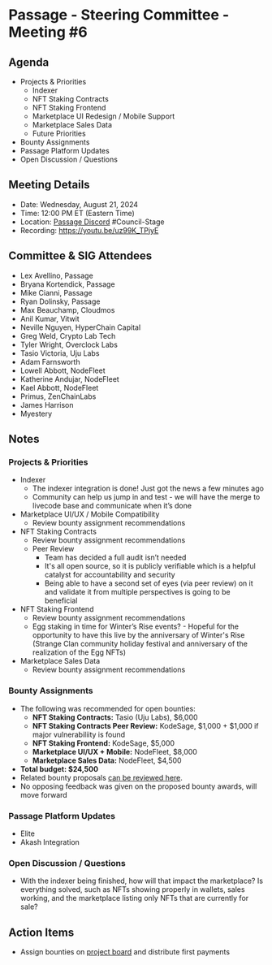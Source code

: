 # Passage - Steering Committee - Meeting #6

## Agenda
- Projects & Priorities
  - Indexer
  - NFT Staking Contracts
  - NFT Staking Frontend
  - Marketplace UI Redesign / Mobile Support
  - Marketplace Sales Data
  - Future Priorities
- Bounty Assignments
- Passage Platform Updates
- Open Discussion / Questions

## Meeting Details
- Date: Wednesday, August 21, 2024
- Time: 12:00 PM ET (Eastern Time)
- Location: [Passage Discord](https://discord.gg/passage) #Council-Stage
- Recording: https://youtu.be/uz99K_TPjyE

## Committee & SIG Attendees
- Lex Avellino, Passage
- Bryana Kortendick, Passage
- Mike Cianni, Passage
- Ryan Dolinsky, Passage
- Max Beauchamp, Cloudmos
- Anil Kumar, Vitwit
- Neville Nguyen, HyperChain Capital
- Greg Weld, Crypto Lab Tech
- Tyler Wright, Overclock Labs
- Tasio Victoria, Uju Labs
- Adam Farnsworth
- Lowell Abbott, NodeFleet
- Katherine Andujar, NodeFleet
- Kael Abbott, NodeFleet
- Primus, ZenChainLabs
- James Harrison
- Myestery

##  Notes
### Projects & Priorities
- Indexer
  - The indexer integration is done! Just got the news a few minutes ago
  - Community can help us jump in and test - we will have the merge to livecode base and communicate when it’s done
- Marketplace UI/UX / Mobile Compatibility
  - Review bounty assignment recommendations
- NFT Staking Contracts
  - Review bounty assignment recommendations
  - Peer Review
    - Team has decided a full audit isn’t needed
    - It's all open source, so it is publicly verifiable which is a helpful catalyst for accountability and security
    - Being able to have a second set of eyes (via peer review) on it and validate it from multiple perspectives is going to be beneficial
- NFT Staking Frontend
  - Review bounty assignment recommendations
  - Egg staking in time for Winter’s Rise events? - Hopeful for the opportunity to have this live by the anniversary of Winter's Rise (Strange Clan community holiday festival and anniversary of the realization of the Egg NFTs)
- Marketplace Sales Data
  - Review bounty assignment recommendations

### Bounty Assignments
- The following was recommended for open bounties:
  - **NFT Staking Contracts:** Tasio (Uju Labs), $6,000
  - **NFT Staking Contracts Peer Review:** KodeSage, $1,000 + $1,000 if major vulnerabiliity is found
  - **NFT Staking Frontend:** KodeSage, $5,000
  - **Marketplace UI/UX + Mobile:** NodeFleet, $8,000
  - **Marketplace Sales Data:** NodeFleet, $4,500
- **Total budget: $24,500**
- Related bounty proposals [can be reviewed here](https://docs.google.com/document/d/1qwIuULucKGPiLP2brIIuVOPKGFkDdHv06xGLDaAopvw/edit).
- No opposing feedback was given on the proposed bounty awards, will move forward

### Passage Platform Updates
- Elite
- Akash Integration

### Open Discussion / Questions
- With the indexer being finished, how will that impact the marketplace? Is everything solved, such as NFTs showing properly in wallets, sales working, and the marketplace listing only NFTs that are currently for sale?

## Action Items
- Assign bounties on [project board](https://github.com/orgs/Passage-Chain/projects/1) and distribute first payments
